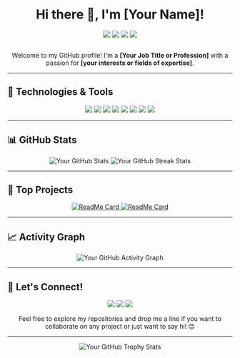 <h1 align="center">Hi there 👋, I'm [Your Name]!</h1>

<p align="center">
  <a href="https://www.linkedin.com/in/yourusername/"><img src="https://img.shields.io/badge/-YourLinkedIn-blue?style=flat&logo=Linkedin&logoColor=white"/></a>
  <a href="https://github.com/yourusername/?tab=follow"><img src="https://img.shields.io/github/followers/yourusername?label=Follow&style=social"/></a>
  <a href="https://twitter.com/yourusername"><img src="https://img.shields.io/badge/-@yourusername-1ca0f1?style=flat&logo=twitter&logoColor=white"/></a>
  <a href="mailto:youremail@gmail.com"><img src="https://img.shields.io/badge/-youremail-c14438?style=flat&logo=Gmail&logoColor=white"/></a>
</p>

<p align="center">
  <img src="https://komarev.com/ghpvc/?username=yourusername&style=flat-square&color=blue" alt=""/>
</p>

<p align="center">
  Welcome to my GitHub profile! I'm a <strong>[Your Job Title or Profession]</strong> with a passion for <strong>[your interests or fields of expertise]</strong>.
</p>

---

## 🔧 Technologies & Tools
<p align="center">
  <img src="https://img.shields.io/badge/Code-JavaScript-informational?style=flat&logo=javascript&logoColor=white&color=2bbc8a"/>
  <img src="https://img.shields.io/badge/Code-Python-informational?style=flat&logo=python&logoColor=white&color=2bbc8a"/>
  <img src="https://img.shields.io/badge/Code-Go-informational?style=flat&logo=go&logoColor=white&color=2bbc8a"/>
  <img src="https://img.shields.io/badge/Code-Ruby-informational?style=flat&logo=ruby&logoColor=white&color=2bbc8a"/>
  <img src="https://img.shields.io/badge/Tools-Docker-informational?style=flat&logo=docker&logoColor=white&color=2bbc8a"/>
  <img src="https://img.shields.io/badge/Tools-Kubernetes-informational?style=flat&logo=kubernetes&logoColor=white&color=2bbc8a"/>
  <img src="https://img.shields.io/badge/Tools-Git-informational?style=flat&logo=git&logoColor=white&color=2bbc8a"/>
  <img src="https://img.shields.io/badge/Tools-AWS-informational?style=flat&logo=amazon-aws&logoColor=white&color=2bbc8a"/>
</p>

---

## 📊 GitHub Stats
<p align="center">
  <img src="https://github-readme-stats.vercel.app/api?username=yourusername&show_icons=true&theme=radical" alt="Your GitHub Stats"/>
  <img src="https://github-readme-streak-stats.herokuapp.com/?user=yourusername&theme=radical" alt="Your GitHub Streak Stats"/>
</p>

---

## 🌟 Top Projects
<p align="center">
  <a href="https://github.com/yourusername/your-repo-name">
    <img src="https://github-readme-stats.vercel.app/api/pin/?username=yourusername&repo=your-repo-name&theme=radical" alt="ReadMe Card"/>
  </a>
  <a href="https://github.com/yourusername/your-repo-name">
    <img src="https://github-readme-stats.vercel.app/api/pin/?username=yourusername&repo=your-repo-name&theme=radical" alt="ReadMe Card"/>
  </a>
</p>

---

## 📈 Activity Graph
<p align="center">
  <img src="https://github-readme-activity-graph.cyclic.app/graph?username=yourusername&theme=react-dark" alt="Your GitHub Activity Graph"/>
</p>

---

## 💬 Let's Connect!
<p align="center">
  <a href="https://www.linkedin.com/in/yourusername/"><img src="https://img.shields.io/badge/-LinkedIn-blue?style=flat&logo=Linkedin&logoColor=white"/></a>
  <a href="https://twitter.com/yourusername"><img src="https://img.shields.io/badge/-Twitter-1ca0f1?style=flat&logo=twitter&logoColor=white"/></a>
  <a href="mailto:youremail@gmail.com"><img src="https://img.shields.io/badge/-Email-c14438?style=flat&logo=Gmail&logoColor=white"/></a>
</p>

<p align="center">
  Feel free to explore my repositories and drop me a line if you want to collaborate on any project or just want to say hi! 😊
</p>

---

<p align="center">
  <img src="https://github-profile-trophy.vercel.app/?username=yourusername&theme=onedark" alt="Your GitHub Trophy Stats"/>
</p>

<!--
**yourusername/yourusername** is a ✨ _special_ ✨ repository because its `README.md` (this file) appears on your GitHub profile.
-->
